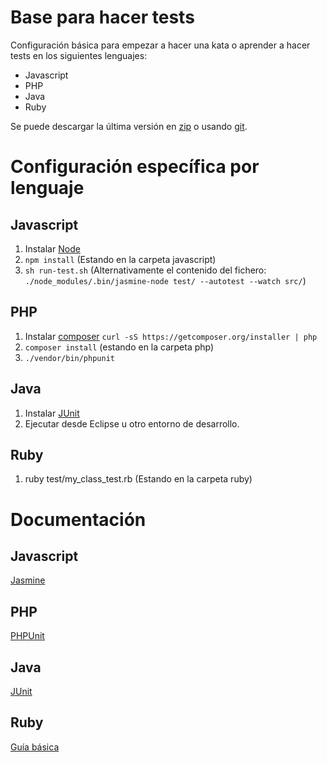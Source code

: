 # Base para hacer tests

Configuración básica para empezar a hacer una kata o aprender a hacer tests en los siguientes lenguajes:

- Javascript
- PHP
- Java
- Ruby

Se puede descargar la última versión en [zip](https://github.com/luisrovirosa/test-bootstrap/archive/master.zip) o usando [git](https://github.com/luisrovirosa/test-bootstrap).

# Configuración específica por lenguaje
## Javascript
1. Instalar [Node](http://nodejs.org/)
2. `npm install` (Estando en la carpeta javascript)
3. `sh run-test.sh` (Alternativamente el contenido del fichero: `./node_modules/.bin/jasmine-node test/ --autotest --watch src/`)

## PHP
1. Instalar [composer](https://getcomposer.org/) `curl -sS https://getcomposer.org/installer | php`
2. `composer install` (estando en la carpeta php)
3. `./vendor/bin/phpunit`

## Java
1. Instalar [JUnit](http://junit.org/)
2. Ejecutar desde Eclipse u otro entorno de desarrollo.

## Ruby
1. ruby test/my_class_test.rb (Estando en la carpeta ruby)

# Documentación
## Javascript
[Jasmine](http://jasmine.github.io/2.0/introduction.html)
## PHP
[PHPUnit](http://phpunit.de/manual/current/en/writing-tests-for-phpunit.html)
## Java
[JUnit](https://github.com/junit-team/junit/wiki)
## Ruby
[Guía básica](http://en.wikibooks.org/wiki/Ruby_Programming/Unit_testing)